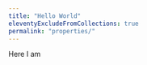 ```yaml
---
title: "Hello World"
eleventyExcludeFromCollections: true
permalink: "properties/"
---
```

Here I am
